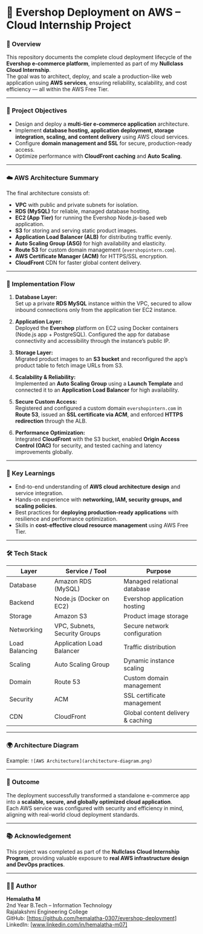 # 🛒 Evershop Deployment on AWS – Cloud Internship Project

### 🚀 Overview
This repository documents the complete cloud deployment lifecycle of the **Evershop e-commerce platform**, implemented as part of my **Nullclass Cloud Internship**.  
The goal was to architect, deploy, and scale a production-like web application using **AWS services**, ensuring reliability, scalability, and cost efficiency — all within the AWS Free Tier.

---

### 🧩 Project Objectives
- Design and deploy a **multi-tier e-commerce application** architecture.
- Implement **database hosting, application deployment, storage integration, scaling, and content delivery** using AWS cloud services.
- Configure **domain management and SSL** for secure, production-ready access.
- Optimize performance with **CloudFront caching** and **Auto Scaling**.

---

### ☁️ AWS Architecture Summary
The final architecture consists of:

- **VPC** with public and private subnets for isolation.  
- **RDS (MySQL)** for reliable, managed database hosting.  
- **EC2 (App Tier)** for running the Evershop Node.js-based web application.  
- **S3** for storing and serving static product images.  
- **Application Load Balancer (ALB)** for distributing traffic evenly.  
- **Auto Scaling Group (ASG)** for high availability and elasticity.  
- **Route 53** for custom domain management (`evershopintern.com`).  
- **AWS Certificate Manager (ACM)** for HTTPS/SSL encryption.  
- **CloudFront** CDN for faster global content delivery.

---

### 🧱 Implementation Flow

1. **Database Layer:**  
   Set up a private **RDS MySQL** instance within the VPC, secured to allow inbound connections only from the application tier EC2 instance.

2. **Application Layer:**  
   Deployed the **Evershop** platform on EC2 using Docker containers (Node.js app + PostgreSQL). Configured the app for database connectivity and accessibility through the instance’s public IP.

3. **Storage Layer:**  
   Migrated product images to an **S3 bucket** and reconfigured the app’s product table to fetch image URLs from S3.

4. **Scalability & Reliability:**  
   Implemented an **Auto Scaling Group** using a **Launch Template** and connected it to an **Application Load Balancer** for high availability.

5. **Secure Custom Access:**  
   Registered and configured a custom domain `evershopintern.com` in **Route 53**, issued an **SSL certificate via ACM**, and enforced **HTTPS redirection** through the ALB.

6. **Performance Optimization:**  
   Integrated **CloudFront** with the S3 bucket, enabled **Origin Access Control (OAC)** for security, and tested caching and latency improvements globally.

---

### 🧠 Key Learnings
- End-to-end understanding of **AWS cloud architecture design** and service integration.  
- Hands-on experience with **networking, IAM, security groups, and scaling policies**.  
- Best practices for **deploying production-ready applications** with resilience and performance optimization.  
- Skills in **cost-effective cloud resource management** using AWS Free Tier.

---

### 🛠️ Tech Stack
| Layer | Service / Tool | Purpose |
|-------|----------------|----------|
| Database | Amazon RDS (MySQL) | Managed relational database |
| Backend | Node.js (Docker on EC2) | Evershop application hosting |
| Storage | Amazon S3 | Product image storage |
| Networking | VPC, Subnets, Security Groups | Secure network configuration |
| Load Balancing | Application Load Balancer | Traffic distribution |
| Scaling | Auto Scaling Group | Dynamic instance scaling |
| Domain | Route 53 | Custom domain management |
| Security | ACM | SSL certificate management |
| CDN | CloudFront | Global content delivery & caching |

---

### 🌍 Architecture Diagram
Example: `![AWS Architecture](architecture-diagram.png)`

---

### 🏁 Outcome
The deployment successfully transformed a standalone e-commerce app into a **scalable, secure, and globally optimized cloud application**.  
Each AWS service was configured with security and efficiency in mind, aligning with real-world cloud deployment standards.

---

### 📚 Acknowledgement
This project was completed as part of the **Nullclass Cloud Internship Program**, providing valuable exposure to **real AWS infrastructure design and DevOps practices**.

---

### 👩‍💻 Author
**Hemalatha M**  
2nd Year B.Tech – Information Technology  
Rajalakshmi Engineering College  
GitHub: [https://github.com/hemalatha-0307/evershop-deployment]
LinkedIn: [www.linkedin.com/in/hemalatha-m07]

